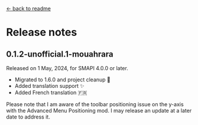 ﻿[← back to readme](../README.md)

# Release notes

## 0.1.2-unofficial.1-mouahrara
Released on 1 May, 2024, for SMAPI 4.0.0 or later.
* Migrated to 1.6.0 and project cleanup 🚀
* Added translation support ✨
* Added French translation 🇫🇷

Please note that I am aware of the toolbar positioning issue on the y-axis with the Advanced Menu Positioning mod. I may release an update at a later date to address it.
